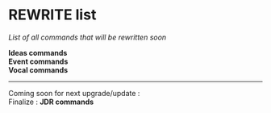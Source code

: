 # REWRITE list
*List of all commands that will be rewritten soon*
  
**Ideas commands**  
**Event commands**  
**Vocal commands**  

----
Coming soon for next upgrade/update :   
Finalize : **JDR commands**
